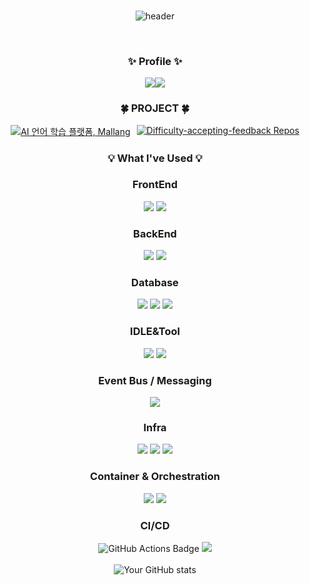 <div align=center>

 <br>
 
![header](https://capsule-render.vercel.app/api?type=rect&color=gradient&customColorList=0,1,2&height=200&section=header&text=Hi%2C%20I'm%20Sun!&fontSize=85&desc=backend%20developer&fontAlignY=35&descAlignY=75&fontColor=4D4D4D&descColor=FFFFFF&animation=twinkling)

<br>

<h3 align="center"><b> ✨ Profile ✨ </b></h3>

<div style="display: flex; justify-content: center;">
  <a href="https://github.com/wesawth3sun"><img src="https://img.shields.io/badge/GitHub-181717?style=for-the-badge&logo=GitHub&logoColor=white"/></a>
  <a href="mailto:wesawth3sun@gmail.com"><img src="https://img.shields.io/badge/Email-d14836?style=for-the-badge&logo=Gmail&logoColor=white"/></a>
</div>

<h3 align="center"><b> 🍀 PROJECT 🍀 </b></h3>

<div style="display: flex; justify-content: center; gap: 10px;">
  <a href="https://github.com/prgrms-web-devcourse-final-project/WEB4_5_NOBREAKTIME_BE">
    <img src="https://img.shields.io/badge/AI%20언어%20학습%20플랫폼,%20Mallang-4CAF50?style=for-the-badge&logo=github&logoColor=white" alt="AI 언어 학습 플랫폼, Mallang"/>
  </a>
  <a href="https://github.com/orgs/Difficulty-accepting-feedback/repositories">
    <img src="https://img.shields.io/badge/AI%20스터디%20취미%20매칭%20플랫폼,%20Grow-4CAF50?style=for-the-badge&logo=github&logoColor=white" alt="Difficulty-accepting-feedback Repos"/>
  </a>
</div>

<h3 align="center"><b>💡 What I've Used 💡</b></h3>

### FrontEnd
<div> 
  <img src="https://img.shields.io/badge/TypeScript-3178C6?style=for-the-badge&logo=typescript&logoColor=white"/>
  <img src="https://img.shields.io/badge/Next.js-000000?style=for-the-badge&logo=next.js&logoColor=white"/>
</div>

### BackEnd
<div> 
  <img src="https://img.shields.io/badge/Java-007396?style=for-the-badge&logo=java&logoColor=white"/>
  <img src="https://img.shields.io/badge/SpringBoot-6DB33F?style=for-the-badge&logo=springboot&logoColor=white"/>
</div>

### Database
<div> 
  <img src="https://img.shields.io/badge/MySQL-4479A1?style=for-the-badge&logo=mysql&logoColor=white"/>
  <img src="https://img.shields.io/badge/redis-%23DD0031.svg?style=for-the-badge&logo=redis&logoColor=white"/>
  <img src="https://img.shields.io/badge/PostgreSQL-4169E1?style=for-the-badge&logo=postgresql&logoColor=white"/>
</div>

### IDLE&Tool
<div> 
  <img src="https://img.shields.io/badge/IntelliJ%20IDEA-000000?style=for-the-badge&logo=intellijidea&logoColor=white"/>
  <img src="https://img.shields.io/badge/Gradle-02303A?style=for-the-badge&logo=gradle&logoColor=white"/>
</div>

### Event Bus / Messaging
<div>
  <img src="https://img.shields.io/badge/Apache%20Kafka-231F20?style=for-the-badge&logo=apachekafka&logoColor=white"/>
</div>

### Infra
<div>
  <img src="https://img.shields.io/badge/Linux-FCC624?style=for-the-badge&logo=linux&logoColor=black"/>
  <img src="https://img.shields.io/badge/AWS-232F3E?style=for-the-badge&logo=amazonwebservices&logoColor=white"/>
  <img src="https://img.shields.io/badge/Vercel-000000?style=for-the-badge&logo=vercel&logoColor=white"/>
</div>

### Container & Orchestration
<div>
  <img src="https://img.shields.io/badge/Docker-2496ED?style=for-the-badge&logo=docker&logoColor=white"/>
  <img src="https://img.shields.io/badge/Kubernetes-326CE5?style=for-the-badge&logo=kubernetes&logoColor=white"/>
</div>

### CI/CD
<div>
  <img src="https://img.shields.io/badge/GitHub%20Actions-2088FF?style=for-the-badge&logo=githubactions&logoColor=white" alt="GitHub Actions Badge"/>
  <img src="https://img.shields.io/badge/ArgoCD-EF7B4D?style=for-the-badge&logo=argo&logoColor=white"/>
</div>

<br>
<div style="display: flex; justify-content: center;">
  <img src="https://github-readme-stats.vercel.app/api?username=wesawth3sun&show_icons=true&theme=radical" alt="Your GitHub stats"/>
</div>
